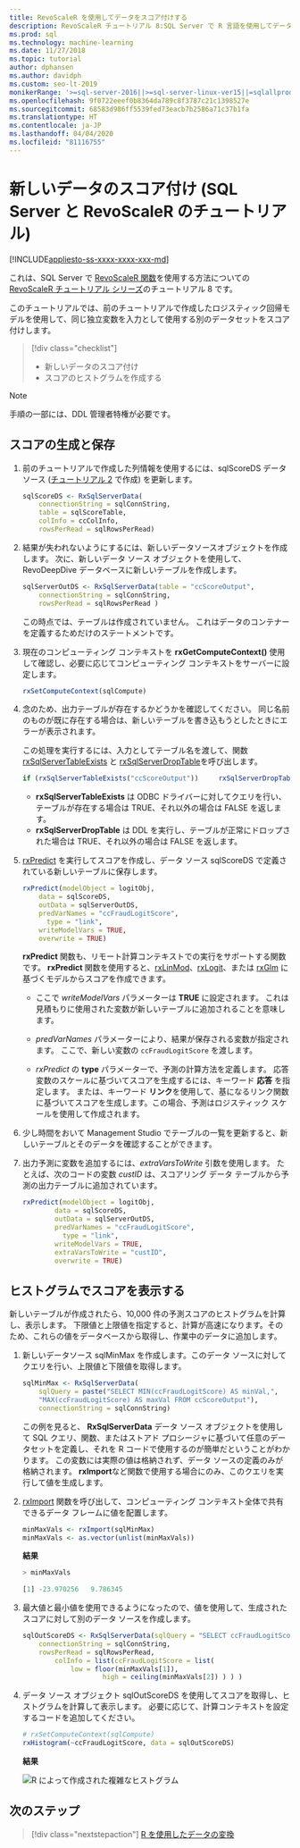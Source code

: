 ```yaml
---
title: RevoScaleR を使用してデータをスコア付けする
description: RevoScaleR チュートリアル 8:SQL Server で R 言語を使用してデータをスコア付けする方法。
ms.prod: sql
ms.technology: machine-learning
ms.date: 11/27/2018
ms.topic: tutorial
author: dphansen
ms.author: davidph
ms.custom: seo-lt-2019
monikerRange: '>=sql-server-2016||>=sql-server-linux-ver15||=sqlallproducts-allversions'
ms.openlocfilehash: 9f0722eeef0b8364da789c8f3787c21c1398527e
ms.sourcegitcommit: 68583d986ff5539fed73eacb7b2586a71c37b1fa
ms.translationtype: HT
ms.contentlocale: ja-JP
ms.lasthandoff: 04/04/2020
ms.locfileid: "81116755"
---
```

# <a name="score-new-data-sql-server-and-revoscaler-tutorial"></a>新しいデータのスコア付け (SQL Server と RevoScaleR のチュートリアル)
[!INCLUDE[appliesto-ss-xxxx-xxxx-xxx-md](../../includes/appliesto-ss-xxxx-xxxx-xxx-md.md)]

これは、SQL Server で [RevoScaleR 関数](https://docs.microsoft.com/machine-learning-server/r-reference/revoscaler/revoscaler)を使用する方法についての [RevoScaleR チュートリアル シリーズ](deepdive-data-science-deep-dive-using-the-revoscaler-packages.md)のチュートリアル 8 です。

このチュートリアルでは、前のチュートリアルで作成したロジスティック回帰モデルを使用して、同じ独立変数を入力として使用する別のデータセットをスコア付けします。

> [!div class="checklist"]
> * 新しいデータのスコア付け
> * スコアのヒストグラムを作成する

> [!NOTE]
> 手順の一部には、DDL 管理者特権が必要です。

## <a name="generate-and-save-scores"></a>スコアの生成と保存
  
1. 前のチュートリアルで作成した列情報を使用するには、sqlScoreDS データソース ([チュートリアル 2](deepdive-create-sql-server-data-objects-using-rxsqlserverdata.md) で作成) を更新します。
  
    ```R
    sqlScoreDS <- RxSqlServerData(
        connectionString = sqlConnString,
        table = sqlScoreTable,
        colInfo = ccColInfo,
        rowsPerRead = sqlRowsPerRead)
    ```
  
2. 結果が失われないようにするには、新しいデータソースオブジェクトを作成します。 次に、新しいデータ ソース オブジェクトを使用して、RevoDeepDive データベースに新しいテーブルを作成します。
  
    ```R
    sqlServerOutDS <- RxSqlServerData(table = "ccScoreOutput",
        connectionString = sqlConnString,
        rowsPerRead = sqlRowsPerRead )
    ```
    この時点では、テーブルは作成されていません。 これはデータのコンテナーを定義するためだけのステートメントです。
     
3. 現在のコンピューティング コンテキストを **rxGetComputeContext()** 使用して確認し、必要に応じてコンピューティング コンテキストをサーバーに設定します。
  
    ```R
    rxSetComputeContext(sqlCompute)
    ```
  
4. 念のため、出力テーブルが存在するかどうかを確認してください。 同じ名前のものが既に存在する場合は、新しいテーブルを書き込もうとしたときにエラーが表示されます。
  
    この処理を実行するには、入力としてテーブル名を渡して、関数 [rxSqlServerTableExists](https://docs.microsoft.com/machine-learning-server/r-reference/revoscaler/rxsqlserverdroptable) と [rxSqlServerDropTable](https://docs.microsoft.com/machine-learning-server/r-reference/revoscaler/rxsqlserverdroptable)を呼び出します。
  
    ```R
    if (rxSqlServerTableExists("ccScoreOutput"))     rxSqlServerDropTable("ccScoreOutput")
    ```
  
    + **rxSqlServerTableExists** は ODBC ドライバーに対してクエリを行い、テーブルが存在する場合は TRUE、それ以外の場合は FALSE を返します。
    + **rxSqlServerDropTable** は DDL を実行し、テーブルが正常にドロップされた場合は TRUE、それ以外の場合は FALSE を返します。

5. [rxPredict](https://docs.microsoft.com/machine-learning-server/r-reference/revoscaler/rxpredict) を実行してスコアを作成し、データ ソース sqlScoreDS で定義されている新しいテーブルに保存します。
  
    ```R
    rxPredict(modelObject = logitObj,
        data = sqlScoreDS,
        outData = sqlServerOutDS,
        predVarNames = "ccFraudLogitScore",
          type = "link",
        writeModelVars = TRUE,
        overwrite = TRUE)
    ```
  
    **rxPredict** 関数も、リモート計算コンテキストでの実行をサポートする関数です。 **rxPredict** 関数を使用すると、[rxLinMod](https://docs.microsoft.com/machine-learning-server/r-reference/revoscaler/rxlinmod)、[rxLogit](https://docs.microsoft.com/machine-learning-server/r-reference/revoscaler/rxlogit)、または [rxGlm](https://docs.microsoft.com/machine-learning-server/r-reference/revoscaler/rxglm) に基づくモデルからスコアを作成できます。
  
    - ここで *writeModelVars* パラメーターは **TRUE** に設定されます。 これは見積もりに使用された変数が新しいテーブルに追加されることを意味します。
  
    - *predVarNames* パラメーターにより、結果が保存される変数が指定されます。 ここで、新しい変数の `ccFraudLogitScore` を渡します。
  
    - *rxPredict* の **type** パラメーターで、予測の計算方法を定義します。 応答変数のスケールに基づいてスコアを生成するには、キーワード **応答** を指定します。 または、キーワード **リンク**を使用して、基になるリンク関数に基づいてスコアを生成します。この場合、予測はロジスティック スケールを使用して作成されます。

6. 少し時間をおいて Management Studio でテーブルの一覧を更新すると、新しいテーブルとそのデータを確認することができます。

7. 出力予測に変数を追加するには、*extraVarsToWrite* 引数を使用します。  たとえば、次のコードの変数 *custID* は、スコアリング データ テーブルから予測の出力テーブルに追加されています。
  
    ```R
    rxPredict(modelObject = logitObj,
            data = sqlScoreDS,
            outData = sqlServerOutDS,
            predVarNames = "ccFraudLogitScore",
              type = "link",
            writeModelVars = TRUE,
            extraVarsToWrite = "custID",
            overwrite = TRUE)
    ```

## <a name="display-scores-in-a-histogram"></a>ヒストグラムでスコアを表示する

新しいテーブルが作成されたら、10,000 件の予測スコアのヒストグラムを計算し、表示します。 下限値と上限値を指定すると、計算が高速になります。そのため、これらの値をデータベースから取得し、作業中のデータに追加します。

1. 新しいデータソース sqlMinMax を作成します。このデータ ソースに対してクエリを行い、上限値と下限値を取得します。
  
    ```R
    sqlMinMax <- RxSqlServerData(
        sqlQuery = paste("SELECT MIN(ccFraudLogitScore) AS minVal,",
        "MAX(ccFraudLogitScore) AS maxVal FROM ccScoreOutput"),
        connectionString = sqlConnString)
    ```

     この例を見ると、 **RxSqlServerData** データ ソース オブジェクトを使用して SQL クエリ、関数、またはストアド プロシージャに基づいて任意のデータセットを定義し、それを R コードで使用するのが簡単だということがわかります。 この変数には実際の値は格納されず、データ ソースの定義のみが格納されます。 **rxImport**など関数で使用する場合にのみ、このクエリを実行して値を生成します。
      
2. [rxImport](https://docs.microsoft.com/machine-learning-server/r-reference/revoscaler/rximport) 関数を呼び出して、コンピューティング コンテキスト全体で共有できるデータ フレームに値を配置します。
  
    ```R
    minMaxVals <- rxImport(sqlMinMax)
    minMaxVals <- as.vector(unlist(minMaxVals))
    ```

    **結果**
     
    ```R
    > minMaxVals
     
    [1] -23.970256   9.786345
    ```

3. 最大値と最小値を使用できるようになったので、値を使用して、生成されたスコアに対して別のデータ ソースを作成します。
  
    ```R
    sqlOutScoreDS <- RxSqlServerData(sqlQuery = "SELECT ccFraudLogitScore FROM ccScoreOutput",
        connectionString = sqlConnString,
        rowsPerRead = sqlRowsPerRead,
            colInfo = list(ccFraudLogitScore = list(
                low = floor(minMaxVals[1]),
                        high = ceiling(minMaxVals[2]) ) ) )
    ```

4. データ ソース オブジェクト sqlOutScoreDS を使用してスコアを取得し、ヒストグラムを計算して表示します。 必要に応じて、計算コンテキストを設定するコードを追加してください。
  
    ```R
    # rxSetComputeContext(sqlCompute)
    rxHistogram(~ccFraudLogitScore, data = sqlOutScoreDS)
    ```
  
    **結果**
  
    ![R によって作成された複雑なヒストグラム](media/rsql-sue-complex-histogram.png "R によって作成された複雑なヒストグラム")
  
## <a name="next-steps"></a>次のステップ

> [!div class="nextstepaction"]
> [R を使用したデータの変換](../../machine-learning/tutorials/deepdive-transform-data-using-r.md)